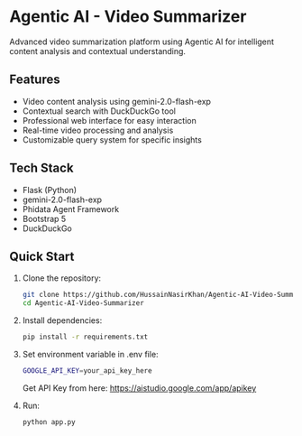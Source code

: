 # Agentic AI - Video Summarizer
Advanced video summarization platform using Agentic AI for intelligent content analysis and contextual understanding.

## Features
- Video content analysis using gemini-2.0-flash-exp
- Contextual search with DuckDuckGo tool
- Professional web interface for easy interaction
- Real-time video processing and analysis
- Customizable query system for specific insights

## Tech Stack
- Flask (Python)
- gemini-2.0-flash-exp
- Phidata Agent Framework
- Bootstrap 5
- DuckDuckGo

## Quick Start
1. Clone the repository:
   ```bash
   git clone https://github.com/HussainNasirKhan/Agentic-AI-Video-Summarizer.git
   cd Agentic-AI-Video-Summarizer
   ```

2. Install dependencies:
   ```bash
   pip install -r requirements.txt
   ```

3. Set environment variable in .env file:
   ```bash
   GOOGLE_API_KEY=your_api_key_here
   ```
   Get API Key from here: https://aistudio.google.com/app/apikey

4. Run:
   ```bash
   python app.py
   ```
